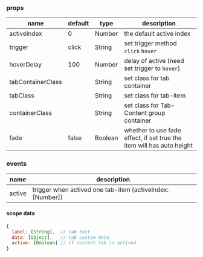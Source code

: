 ### props
| name        | default     |   type      | description |
| ----------- |-------------|-------------|-------------|
| activeIndex | 0           |    Number   |  the default active index |
| trigger     |   click     |    String   |  set trigger method `click` `hover` |
| hoverDelay  |    100      |    Number   |  delay of active (need set trigger to `hover`)   |
| tabContainerClass |       |    String   |  set class for tab container |
| tabClass    |             |    String   |  set class for tab-item |
| containerClass |          |    String   |  set class for Tab-Content group container |
| fade        |   false     |    Boolean  |  whether to use fade effect, if set true the item will has auto height |

### events
| name        | description |
| ----------- |-------------|
| active      | trigger when actived one tab-item {activeIndex: [Number]} |


#### scope data
```javascript
{
  label: [String],  // tab text
  data: [Object],   // tab custom data
  active: [Boolean] // if current tab is actived
}
```

